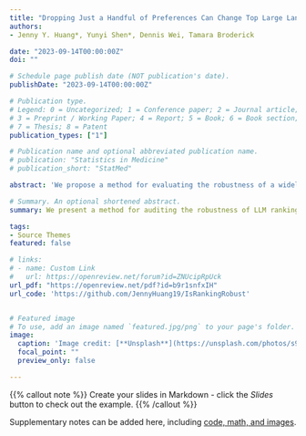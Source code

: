 ```yaml
---
title: "Dropping Just a Handful of Preferences Can Change Top Large Language Model Rankings"
authors: 
- Jenny Y. Huang*, Yunyi Shen*, Dennis Wei, Tamara Broderick

date: "2023-09-14T00:00:00Z"
doi: ""

# Schedule page publish date (NOT publication's date).
publishDate: "2023-09-14T00:00:00Z"

# Publication type.
# Legend: 0 = Uncategorized; 1 = Conference paper; 2 = Journal article;
# 3 = Preprint / Working Paper; 4 = Report; 5 = Book; 6 = Book section;
# 7 = Thesis; 8 = Patent
publication_types: ["1"]

# Publication name and optional abbreviated publication name.
# publication: "Statistics in Medicine"
# publication_short: "StatMed"

abstract: 'We propose a method for evaluating the robustness of a widely used LLM ranking system---the Bradley--Terry ranking system---to dropping a worst-case very small fraction of evaluation data. Our approach is computationally fast and easy to adopt. When we apply our method to matchups from two popular human-preference platforms, Chatbot Arena and MT-Bench, we find that the Bradley--Terry rankings of top-performing models are remarkably sensitive to the removal of a small fraction of evaluations. Our framework also identifies the specific evaluations most responsible for such ranking flips, allowing for inspections of these influential preferences. We observe that the rankings derived from MT-Bench preferences are notably more robust than those from Chatbot Arena, likely due to MT-bench’s use of expert annotators and carefully constructed prompts. Finally, we find that rankings based on crowdsourced human-evaluated systems are just as sensitive as those based on LLM-as-a-judge evaluations, where in both, dropping as little as 0.02% of the total evaluations in the dataset can change the top-ranked model.'

# Summary. An optional shortened abstract.
summary: We present a method for auditing the robustness of LLM ranking systems to worst-case data-dropping; we find that dropping just 0.02% of human (and AI) preferences can change the top-ranked models on Chatbot Arena.

tags:
- Source Themes
featured: false

# links:
# - name: Custom Link
#   url: https://openreview.net/forum?id=ZNUcipRpUck
url_pdf: "https://openreview.net/pdf?id=b9r1snfxIH"
url_code: 'https://github.com/JennyHuang19/IsRankingRobust'


# Featured image
# To use, add an image named `featured.jpg/png` to your page's folder. 
image:
  caption: 'Image credit: [**Unsplash**](https://unsplash.com/photos/s9CC2SKySJM)'
  focal_point: ""
  preview_only: false

---
```


{{% callout note %}}
Create your slides in Markdown - click the *Slides* button to check out the example.
{{% /callout %}}

Supplementary notes can be added here, including [code, math, and images](https://wowchemy.com/docs/writing-markdown-latex/).

